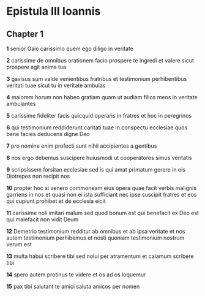 # Epistula III Ioannis

## Chapter 1

**1** senior Gaio carissimo quem ego diligo in veritate

**2** carissime de omnibus orationem facio prospere te ingredi et valere sicut prospere agit anima tua

**3** gavisus sum valde venientibus fratribus et testimonium perhibentibus veritati tuae sicut tu in veritate ambulas

**4** maiorem horum non habeo gratiam quam ut audiam filios meos in veritate ambulantes

**5** carissime fideliter facis quicquid operaris in fratres et hoc in peregrinos

**6** qui testimonium reddiderunt caritati tuae in conspectu ecclesiae quos bene facies deducens digne Deo

**7** pro nomine enim profecti sunt nihil accipientes a gentibus

**8** nos ergo debemus suscipere huiusmodi ut cooperatores simus veritatis

**9** scripsissem forsitan ecclesiae sed is qui amat primatum gerere in eis Diotrepes non recipit nos

**10** propter hoc si venero commoneam eius opera quae facit verbis malignis garriens in nos et quasi non ei ista sufficiant nec ipse suscipit fratres et eos qui cupiunt prohibet et de ecclesia eicit

**11** carissime noli imitari malum sed quod bonum est qui benefacit ex Deo est qui malefacit non vidit Deum

**12** Demetrio testimonium redditur ab omnibus et ab ipsa veritate et nos autem testimonium perhibemus et nosti quoniam testimonium nostrum verum est

**13** multa habui scribere tibi sed nolui per atramentum et calamum scribere tibi

**14** spero autem protinus te videre et os ad os loquemur

**15** pax tibi salutant te amici saluta amicos per nomen


